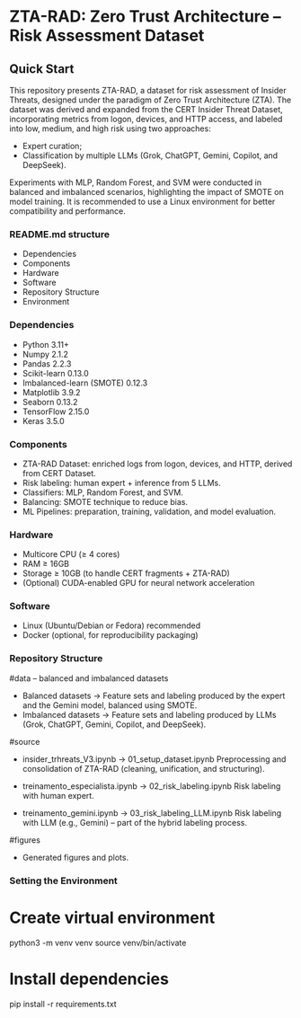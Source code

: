 # ZTA-RAD: Zero Trust Architecture – Risk Assessment Dataset

## Quick Start
This repository presents ZTA-RAD, a dataset for risk assessment of Insider Threats, designed under the paradigm of Zero Trust Architecture (ZTA).
The dataset was derived and expanded from the CERT Insider Threat Dataset, incorporating metrics from logon, devices, and HTTP access, and labeled into low, medium, and high risk using two approaches:

- Expert curation;
- Classification by multiple LLMs (Grok, ChatGPT, Gemini, Copilot, and DeepSeek).

Experiments with MLP, Random Forest, and SVM were conducted in balanced and imbalanced scenarios, highlighting the impact of SMOTE on model training.
It is recommended to use a Linux environment for better compatibility and performance.

### README.md structure
- Dependencies
- Components
- Hardware
- Software
- Repository Structure
- Environment

### Dependencies 
- Python 3.11+
- Numpy 2.1.2
- Pandas 2.2.3
- Scikit-learn 0.13.0
- Imbalanced-learn (SMOTE) 0.12.3
- Matplotlib 3.9.2
- Seaborn 0.13.2 
- TensorFlow 2.15.0
- Keras 3.5.0

### Components
- ZTA-RAD Dataset: enriched logs from logon, devices, and HTTP, derived from CERT Dataset.
- Risk labeling: human expert + inference from 5 LLMs.
- Classifiers: MLP, Random Forest, and SVM.
- Balancing: SMOTE technique to reduce bias.
- ML Pipelines: preparation, training, validation, and model evaluation.

### Hardware
- Multicore CPU (≥ 4 cores)
- RAM ≥ 16GB
- Storage ≥ 10GB (to handle CERT fragments + ZTA-RAD)
- (Optional) CUDA-enabled GPU for neural network acceleration

### Software
- Linux (Ubuntu/Debian or Fedora) recommended
- Docker (optional, for reproducibility packaging)

### Repository Structure

#data – balanced and imbalanced datasets
- Balanced datasets → Feature sets and labeling produced by the expert and the Gemini model, balanced using SMOTE.
- Imbalanced datasets → Feature sets and labeling produced by LLMs (Grok, ChatGPT, Gemini, Copilot, and DeepSeek).

#source
- insider_trhreats_V3.ipynb → 01_setup_dataset.ipynb
Preprocessing and consolidation of ZTA-RAD (cleaning, unification, and structuring).

- treinamento_especialista.ipynb → 02_risk_labeling.ipynb
Risk labeling with human expert.

- treinamento_gemini.ipynb → 03_risk_labeling_LLM.ipynb
Risk labeling with LLM (e.g., Gemini) – part of the hybrid labeling process.

#figures
- Generated figures and plots.

### Setting the Environment

# Create virtual environment
python3 -m venv venv
source venv/bin/activate

# Install dependencies
pip install -r requirements.txt
